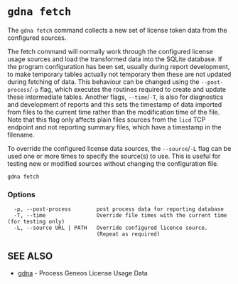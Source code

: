 # `gdna fetch`

The `gdna fetch` command collects a new set of license token data from the configured sources.

The fetch command will normally work through the configured license usage sources and load the transformed data into the SQLite database. If the program configuration has been set, usually during report development, to make temporary tables actually not temporary then these are not updated during fetching of data. This behaviour can be changed using the `--post-process`/`-p` flag, which executes the routines required to create and update these intermediate tables. Another flags, `--time`/`-T`, is also for diagnostics and development of reports and this sets the timestamp of data imported from files to the current time rather than the modification time of the file. Note that this flag only affects plain files sources from the `licd` TCP endpoint and not reporting summary files, which have a timestamp in the filename.

To override the configured license data sources, the `--source`/`-L` flag can be used one or more times to specify the source(s) to use. This is useful for testing new or modified sources without changing the configuration file.

```text
gdna fetch
```

### Options

```text
  -p, --post-process        post process data for reporting database
  -T, --time                Override file times with the current time (for testing only)
  -L, --source URL | PATH   Override configured licence source.
                            (Repeat as required)
```

## SEE ALSO

* [gdna](gdna.md)	 - Process Geneos License Usage Data
